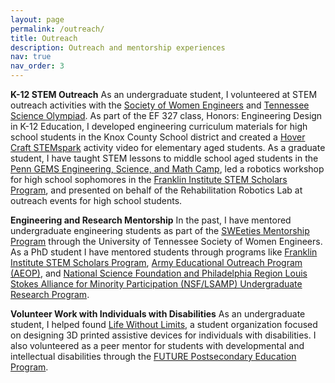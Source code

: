 ```yaml
---
layout: page
permalink: /outreach/
title: Outreach
description: Outreach and mentorship experiences
nav: true
nav_order: 3
---
```


**K-12 STEM Outreach**
As an undergraduate student, I volunteered at STEM outreach activities with the <a href="https://utk.swe.org/outreach-volunteering/">Society of Women Engineers</a> and <a href="https://tnscioly.utk.edu/">Tennessee Science Olympiad</a>. As part of the EF 327 class, Honors: Engineering Design in K-12 Education, I developed engineering curriculum materials for high school students in the Knox County School district and created a <a href="https://sites.google.com/vols.utk.edu/easttnstemhub/resources-for-families-and-teachers/stem-sparks#h.qhoy47bivb6y">Hover Craft STEMspark</a> activity video for elementary aged students. As a graduate student, I have taught STEM lessons to middle school aged students in the <a href="https://gems.seas.upenn.edu/">Penn GEMS Engineering, Science, and Math Camp</a>, led a robotics workshop for high school sophomores in the <a href="https://fi.edu/en/science-and-education/stem-scholars">Franklin Institute STEM Scholars Program</a>, and presented on behalf of the Rehabilitation Robotics Lab at outreach events for high school students. 

**Engineering and Research Mentorship**
In the past, I have mentored undergraduate engineering students as part of the <a href="https://utk.swe.org/sweeties-mentorship-program/">SWEeties Mentorship Program</a> through the University of Tennessee Society of Women Engineers. As a PhD student I have mentored students through programs like <a href="https://fi.edu/en/science-and-education/stem-scholars">Franklin Institute STEM Scholars Program</a>, <a href="https://www.grasp.upenn.edu/news/grasp-lab-welcomes-summer22-aeop-apprenticeship-students/">Army Educational Outreach Program (AEOP)</a>, and <a href="https://diversity.seas.upenn.edu/summer-research-program/">National Science Foundation and Philadelphia Region Louis Stokes Alliance for Minority Participation (NSF/LSAMP) Undergraduate Research Program</a>.

**Volunteer Work with Individuals with Disabilities**
As an undergraduate student, I helped found <a href="https://mabe.utk.edu/at-crossroads-of-engineering-and-disability-student-innovation-thrives/">Life Without Limits</a>, a student organization focused on designing 3D printed assistive devices for individuals with disabilities. I also volunteered as a peer mentor for students with developmental and intellectual disabilities through the <a href="https://futureut.utk.edu/">FUTURE Postsecondary Education Program</a>.

